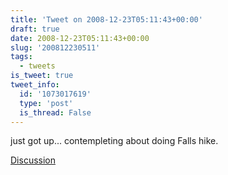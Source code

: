 ```yaml
---
title: 'Tweet on 2008-12-23T05:11:43+00:00'
draft: true
date: 2008-12-23T05:11:43+00:00
slug: '200812230511'
tags:
  - tweets
is_tweet: true
tweet_info:
  id: '1073017619'
  type: 'post'
  is_thread: False
---
```




just got up... contempleting about doing Falls hike.

[Discussion](https://x.com/sytelus/status/1073017619)
